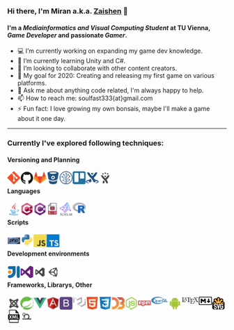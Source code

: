 ### Hi there, I'm Miran a.k.a. [Zaishen][profilepage] 👋

#### I'm a _Mediainformatics and Visual Computing Student_ at TU Vienna, _Game Developer_ and passionate _Gamer_.  

- :computer: I’m currently working on expanding my game dev knowledge.
- 🌱 I’m currently learning Unity and C#.
- 👯 I’m looking to collaborate with other content creators.
- :battery: My goal for 2020: Creating and releasing my first game on various platforms.
- 💬 Ask me about anything code related, I'm always happy to help.
- 📫 How to reach me: soulfast333{at}gmail.com
- ⚡ Fun fact: I love growing my own bonsais, maybe I'll make a game about it one day.  

<hr>

### Currently I've explored following techniques:

#### Versioning and Planning

<img align="left" alt="Git" width="30px" src="https://raw.githubusercontent.com/Zai-shen/Zai-shen/master/assets/git-original.svg" />
<img align="left" alt="Github" width="30px" src="https://raw.githubusercontent.com/Zai-shen/Zai-shen/master/assets/github-original.svg" />
<img align="left" alt="Gitlab" width="30px" src="https://raw.githubusercontent.com/Zai-shen/Zai-shen/master/assets/gitlab-original.svg" />
<img align="left" alt="Bitbucket" width="30px" src="https://raw.githubusercontent.com/Zai-shen/Zai-shen/master/assets/bitbucket-original.svg" />
<img align="left" alt="Sourcetree" width="30px" src="https://raw.githubusercontent.com/Zai-shen/Zai-shen/master/assets/sourcetree-original.svg" />
<img align="left" alt="Trello" width="30px" src="https://raw.githubusercontent.com/Zai-shen/Zai-shen/master/assets/trello-plain.svg" />
<img align="left" alt="Confluence" width="30px" src="https://raw.githubusercontent.com/Zai-shen/Zai-shen/master/assets/confluence-original.svg" />
<img align="left" alt="Jira" width="30px" src="https://raw.githubusercontent.com/Zai-shen/Zai-shen/master/assets/jira.svg" />

<br>

#### Languages

<img align="left" alt="Java" width="30px" src="https://raw.githubusercontent.com/Zai-shen/Zai-shen/master/assets/java-original.svg" />
<img align="left" alt="C++" width="30px" src="https://raw.githubusercontent.com/Zai-shen/Zai-shen/master/assets/cplusplus-original.svg" />
<img align="left" alt="C#" width="30px" src="https://raw.githubusercontent.com/Zai-shen/Zai-shen/master/assets/csharp-original.svg" />
<img align="left" alt="SQL" width="30px" src="https://raw.githubusercontent.com/Zai-shen/Zai-shen/master/assets/sql.svg" />
<img align="left" alt="Matlab" width="30px" src="https://raw.githubusercontent.com/Zai-shen/Zai-shen/master/assets/matlab.svg" />
<img align="left" alt="R" width="30px" src="https://raw.githubusercontent.com/Zai-shen/Zai-shen/master/assets/R_logo.svg" />

<br>

#### Scripts

<img align="left" alt="Php" width="30px" src="https://raw.githubusercontent.com/Zai-shen/Zai-shen/master/assets/php-original.svg" />
<img align="left" alt="Python" width="30px" src="https://raw.githubusercontent.com/Zai-shen/Zai-shen/master/assets/python-original.svg" />
<img align="left" alt="JavaScript" width="30px" src="https://raw.githubusercontent.com/Zai-shen/Zai-shen/master/assets/javascript-original.svg" />
<img align="left" alt="TypeScript" width="30px" src="https://raw.githubusercontent.com/Zai-shen/Zai-shen/master/assets/typescript-original.svg" />

<br>

#### Development environments

<img align="left" alt="IntelliJ" width="30px" src="https://raw.githubusercontent.com/Zai-shen/Zai-shen/master/assets/intellij-original.svg" />
<img align="left" alt="Visual Studio" width="30px" src="https://raw.githubusercontent.com/Zai-shen/Zai-shen/master/assets/visualstudio-plain.svg" />
<img align="left" alt="Visual Studio Code" width="30px" src="https://raw.githubusercontent.com/Zai-shen/Zai-shen/master/assets/visualstudio_code.svg" />
<img align="left" alt="Unity" width="30px" src="https://raw.githubusercontent.com/Zai-shen/Zai-shen/master/assets/unity_small.svg" />

<br>

#### Frameworks, Librarys, Other

<img align="left" alt="Joomla!" width="30px" src="https://raw.githubusercontent.com/Zai-shen/Zai-shen/master/assets/joomla.svg" />
<img align="left" alt="Spring Boot" width="30px" src="https://raw.githubusercontent.com/Zai-shen/Zai-shen/master/assets/springboot.svg" />
<img align="left" alt="Vue" width="30px" src="https://raw.githubusercontent.com/Zai-shen/Zai-shen/master/assets/vuejs-original.svg">
<img align="left" alt="Angular" width="30px" src="https://raw.githubusercontent.com/Zai-shen/Zai-shen/master/assets/angularjs-original.svg" />

<img align="left" alt="Bootstrap" width="30px" src="https://raw.githubusercontent.com/Zai-shen/Zai-shen/master/assets/bootstrap-plain.svg" />
<img align="left" alt="Material UI" width="30px" src="https://raw.githubusercontent.com/Zai-shen/Zai-shen/master/assets/material_ui.svg" />
<img align="left" alt="Html" width="30px" src="https://raw.githubusercontent.com/Zai-shen/Zai-shen/master/assets/html5-original.svg" />
<img align="left" alt="Css" width="30px" src="https://raw.githubusercontent.com/Zai-shen/Zai-shen/master/assets/css3-original.svg" />
<img align="left" alt="D3" width="30px" src="https://raw.githubusercontent.com/Zai-shen/Zai-shen/master/assets/d3js-original.svg" />
<img align="left" alt="Node" width="30px" src="https://raw.githubusercontent.com/Zai-shen/Zai-shen/master/assets/nodejs-original.svg" />
<img align="left" alt="Npm" width="30px" src="https://raw.githubusercontent.com/Zai-shen/Zai-shen/master/assets/npm-original-wordmark.svg" />
<img align="left" alt="OpenGL" width="40px" src="https://raw.githubusercontent.com/Zai-shen/Zai-shen/master/assets/Opengl-logo.svg" />
<img align="left" alt="Android" width="30px" src="https://raw.githubusercontent.com/Zai-shen/Zai-shen/master/assets/android-original.svg" />
<img align="left" alt="LaTeX" width="40px" src="https://raw.githubusercontent.com/Zai-shen/Zai-shen/master/assets/LaTeX.svg" />
<img align="left" alt="Markdown" width="30px" src="https://raw.githubusercontent.com/Zai-shen/Zai-shen/master/assets/Markdown-mark.svg" />
<img align="left" alt="Svg" width="30px" src="https://raw.githubusercontent.com/Zai-shen/Zai-shen/master/assets/SVG_Logo.svg" />
<img align="left" alt="Xml" width="30px" src="https://raw.githubusercontent.com/Zai-shen/Zai-shen/master/assets/xml.svg" />
<img align="left" alt="Scrum Workflow" width="30px" src="https://raw.githubusercontent.com/Zai-shen/Zai-shen/master/assets/scrum.svg" />


[profilepage]: https://github.com/Zai-shen
